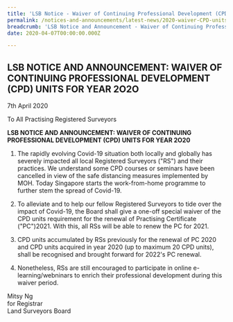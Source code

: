 ```yaml
---
title: 'LSB Notice - Waiver of Continuing Professional Development (CPD) units for Year 2020'
permalink: /notices-and-announcements/latest-news/2020-waiver-CPD-units-2020/
breadcrumb: 'LSB Notice and Announcement - Waiver of Continuing Professional Development (CPD) units for Year 2020'
date: 2020-04-07T00:00:00.000Z

---
```



## LSB NOTICE AND ANNOUNCEMENT: WAIVER OF CONTINUING PROFESSIONAL DEVELOPMENT (CPD) UNITS FOR YEAR 2O2O

7th April 2020

To All Practising Registered Surveyors

**LSB NOTICE AND ANNOUNCEMENT: WAIVER OF CONTINUING PROFESSIONAL DEVELOPMENT (CPD) UNITS FOR YEAR 2O20**

1. The rapidly evolving Covid-19 situation both locally and globally has severely impacted all local Registered Surveyors ("RS") and their practices. We understand some CPD courses or seminars have been cancelled in view of the safe distancing measures implemented by MOH. Today Singapore starts the work-from-home programme to further stem the spread of Covid-19.

2. To alleviate and to help our fellow Registered Surveyors to tide over the impact of Covid-19, the Board shall give a one-off special waiver of the CPD units requirement for the renewal of Practising Certificate ("PC")2021. With this, all RSs will be able to renew the PC for 2021.

3. CPD units accumulated by RSs previously for the renewal of PC 2020 and CPD units acquired in year 2020 (up to maximum 20 CPD units), shall be recognised and brought forward for 2022's PC renewal.

4. Nonetheless, RSs are still encouraged to participate in online e-learning/webninars to enrich their professional development during this waiver period.





Mitsy Ng<br>
for Registrar<br>
Land Surveyors Board
